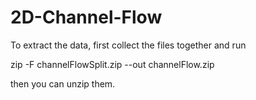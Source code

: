 # 2D-Channel-Flow
To extract the data, first collect the files together and run 

zip -F channelFlowSplit.zip --out channelFlow.zip 

then you can unzip them.
